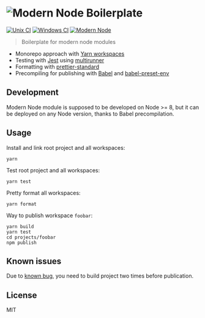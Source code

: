# ![Modern Node Boilerplate](http://i.imgur.com/PqQAqwO.png)

[![Unix CI](https://img.shields.io/travis/sheerun/modern-node/master.svg)](https://travis-ci.org/sheerun/modern-node)
[![Windows CI](https://img.shields.io/appveyor/ci/sheerun/modern-node/master.svg)](https://ci.appveyor.com/project/sheerun/modern-node)
[![Modern Node](https://img.shields.io/badge/modern-node-9BB48F.svg)](https://github.com/sheerun/modern-node)

> Boilerplate for modern node modules

- Monorepo approach with [Yarn workspaces](https://yarnpkg.com/en/docs/workspaces)
- Testing with [Jest](https://facebook.github.io/jest/) using [multirunner](https://facebook.github.io/jest/blog/2017/05/06/jest-20-delightful-testing-multi-project-runner.html)
- Formatting with [prettier-standard](https://github.com/sheerun/prettier-standard)
- Precompiling for publishing with [Babel](https://babeljs.io/) and [babel-preset-env](https://www.npmjs.com/package/babel-preset-env)

## Development

Modern Node module is supposed to be developed on Node >= 8, but it can be deployed on any Node version, thanks to Babel precompilation.

## Usage

Install and link root project and all workspaces:

```
yarn
```

Test root project and all workspaces:

```
yarn test
```

Pretty format all workspaces:

```
yarn format
```

Way to publish workspace `foobar`:

```
yarn build
yarn test
cd projects/foobar
npm publish
```

## Known issues

Due to [known bug](https://github.com/babel/babel-preset-env/issues/433), you need to build project two times before publication.

## License

MIT
